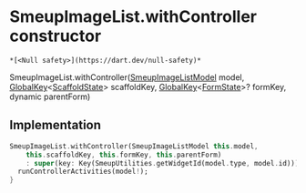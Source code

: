 


# SmeupImageList.withController constructor




    *[<Null safety>](https://dart.dev/null-safety)*



SmeupImageList.withController([SmeupImageListModel](../../smeup_models_widgets_smeup_image_list_model/SmeupImageListModel-class.md) model, [GlobalKey](https://api.flutter.dev/flutter/widgets/GlobalKey-class.html)&lt;[ScaffoldState](https://api.flutter.dev/flutter/material/ScaffoldState-class.html)> scaffoldKey, [GlobalKey](https://api.flutter.dev/flutter/widgets/GlobalKey-class.html)&lt;[FormState](https://api.flutter.dev/flutter/widgets/FormState-class.html)>? formKey, dynamic parentForm)





## Implementation

```dart
SmeupImageList.withController(SmeupImageListModel this.model,
    this.scaffoldKey, this.formKey, this.parentForm)
    : super(key: Key(SmeupUtilities.getWidgetId(model.type, model.id))) {
  runControllerActivities(model!);
}
```







